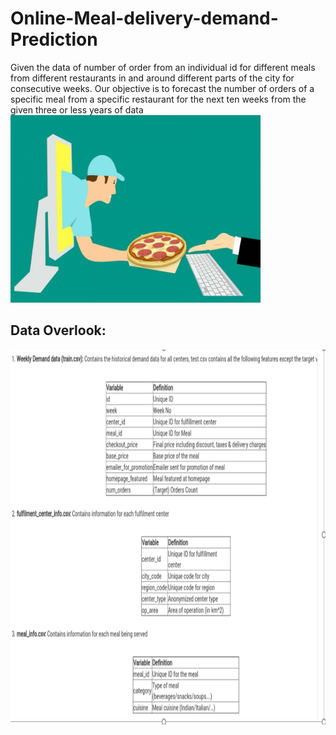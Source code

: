 # Online-Meal-delivery-demand-Prediction

Given the data of number of order from an individual id for different meals from different restaurants in and around different parts of the city for consecutive weeks. Our objective is to forecast the number of orders of a specific meal from a specific restaurant for the next ten weeks from the given three or less years of data
<img src = "Image/online-food-ordering-2.jpg" width = 400 height=300>

## Data Overlook:
<img src = "Image/Data.PNG" width = 700 height=600>
